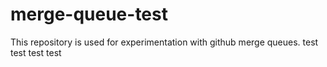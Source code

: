 # merge-queue-test

This repository is used for experimentation with github merge queues.
test
test
test
test
